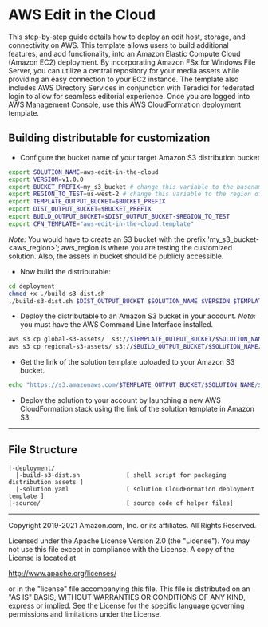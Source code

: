# AWS Edit in the Cloud

This step-by-step guide details how to deploy an edit host, storage, and connectivity on AWS. This template allows users to build additional features, and add functionality, into an Amazon Elastic Compute Cloud (Amazon EC2) deployment. By incorporating Amazon FSx for Windows File Server, you can utilize a central repository for your media assets while providing an easy connection to your EC2 instance. The template also includes AWS Directory Services in conjunction with Teradici for federated login to allow for seamless editorial experience. Once you are logged into AWS Management Console, use this AWS CloudFormation deployment template.

## Building distributable for customization

* Configure the bucket name of your target Amazon S3 distribution bucket

```sh
export SOLUTION_NAME=aws-edit-in-the-cloud
export VERSION=v1.0.0
export BUCKET_PREFIX=my_s3_bucket # change this variable to the basename of your S3 bucket
export REGION_TO_TEST=us-west-2 # change this variable to the region of your S3 bucket
export TEMPLATE_OUTPUT_BUCKET=$BUCKET_PREFIX
export DIST_OUTPUT_BUCKET=$BUCKET_PREFIX
export BUILD_OUTPUT_BUCKET=$DIST_OUTPUT_BUCKET-$REGION_TO_TEST
export CFN_TEMPLATE="aws-edit-in-the-cloud.template"
```

_Note:_ You would have to create an S3 bucket with the prefix 'my_s3_bucket-<aws_region>'; aws_region is where you are testing the customized solution. Also, the assets in bucket should be publicly accessible.

* Now build the distributable:

```sh
cd deployment
chmod +x ./build-s3-dist.sh
./build-s3-dist.sh $DIST_OUTPUT_BUCKET $SOLUTION_NAME $VERSION $TEMPLATE_OUTPUT_BUCKET
```

* Deploy the distributable to an Amazon S3 bucket in your account. _Note:_ you must have the AWS Command Line Interface installed.

```sh
aws s3 cp global-s3-assets/  s3://$TEMPLATE_OUTPUT_BUCKET/$SOLUTION_NAME/$VERSION/ --recursive --acl bucket-owner-full-control
aws s3 cp regional-s3-assets/ s3://$BUILD_OUTPUT_BUCKET/$SOLUTION_NAME/$VERSION/ --recursive --acl bucket-owner-full-control
```

* Get the link of the solution template uploaded to your Amazon S3 bucket.

```sh
echo "https://s3.amazonaws.com/$TEMPLATE_OUTPUT_BUCKET/$SOLUTION_NAME/$VERSION/$CFN_TEMPLATE"
```

* Deploy the solution to your account by launching a new AWS CloudFormation stack using the link of the solution template in Amazon S3.

***

## File Structure

```text
|-deployment/
  |-build-s3-dist.sh             [ shell script for packaging distribution assets ]
  |-solution.yaml                [ solution CloudFormation deployment template ]
|-source/                        [ source code of helper files]
```

***

Copyright 2019-2021 Amazon.com, Inc. or its affiliates. All Rights Reserved.

Licensed under the Apache License Version 2.0 (the "License"). You may not use this file except in compliance with the License. A copy of the License is located at

<http://www.apache.org/licenses/>

or in the "license" file accompanying this file. This file is distributed on an "AS IS" BASIS, WITHOUT WARRANTIES OR CONDITIONS OF ANY KIND, express or implied. See the License for the specific language governing permissions and limitations under the License.

